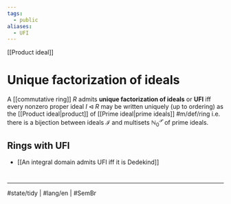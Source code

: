 ```yaml
---
tags:
  - public
aliases:
  - UFI
---
```

[[Product ideal]]
# Unique factorization of ideals

A [[commutative ring]] $R$ admits **unique factorization of ideals** or **UFI** iff every nonzero proper ideal $I \triangleleft R$ may be written uniquely (up to ordering) as the [[Product ideal|product]] of [[Prime ideal|prime ideals]] #m/def/ring 
i.e. there is a bijection between ideals $\mathcal{I}$ and multisets $\mathbb{N}_{0}^\mathcal{P}$ of prime ideals.

## Rings with UFI

- [[An integral domain admits UFI iff it is Dedekind]]

#
---
#state/tidy | #lang/en | #SemBr
